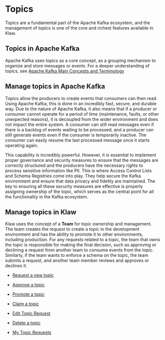 # Topics

Topics are a fundamental part of the Apache Kafka ecosystem, and the management
of topics is one of the core and richest features available in Klaw.

## Topics in Apache Kafka

Apache Kafka uses topics as a core concept, as a grouping mechanism to organize
and store messages or events. For a deeper understanding of topics, see
[Apache Kafka Main Concepts and
Terminology](https://kafka.apache.org/intro#intro_concepts_and_terms)

## Manage topics in Apache Kafka

Topics allow the producers to create events that consumers can then
read. Using Apache Kafka, this is done in an incredibly fast, secure, and
durable way. Due to the nature of Apache Kafka, it also means that if a
producer or consumer cannot operate for a period of time (maintenance,
faults, or other unexpected reasons), it is decoupled from the wider
environment and does not impact the entire system. A consumer can still
read messages even if there is a backlog of events waiting to be
processed, and a producer can still generate events even if the consumer
is temporarily inactive. The consumer can easily resume the last
processed message once it starts operating again.

This capability is incredibly powerful. However, it is essential to
implement proper governance and security measures to ensure that the
messages are correctly structured and the producers have the necessary
rights to process sensitive information like PII. This is where Access
Control Lists and Schema Registries come into play. They help secure the
Kafka environment and ensure that data privacy and fidelity are
maintained. The key to ensuring all these security measures are
effective is properly assigning ownership of the topic, which serves as
the central point for all the functionality in the Kafka ecosystem.

## Manage topics in Klaw

Klaw uses the concept of a **Team** for topic ownership and management.
The team creates the request to create a topic in the development
environment and has the ability to promote it to other environments,
including production. For any requests related to a topic, the team that
owns the topic is responsible for making the final decision, such as
approving or declining a request from another team to consume events
from the topic. Similarly, if the team wants to enforce a schema on the
topic, the team submits a request, and another team member reviews and
approves or declines it.

- [Request a new topic](Request-a-new-topic.md)

- [Approve a topic](Approve-a-topic.md)

- [Promote a topic](Promote-a-topic.md)

- [Claim a topic](Claim-a-topic.md)

- [Edit Topic Request](Edit-topic-request.md)

- [Delete a topic](Delete-a-topic.md)

- [My Topic Requests](My-topic-requests.md)
